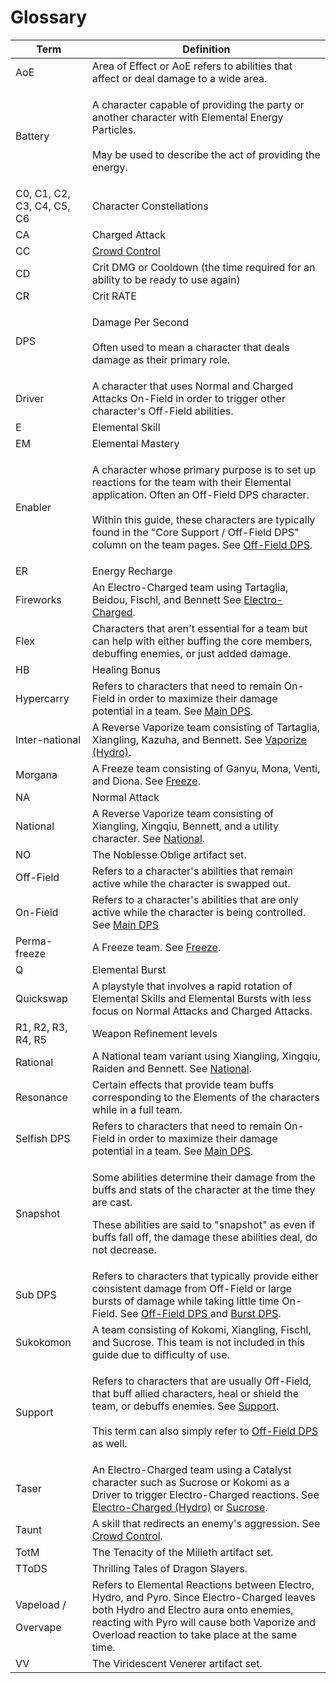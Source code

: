 # Glossary

| Term                             | Definition                                                                                                                                                                                                                                                                                                                               |
| -------------------------------- | ---------------------------------------------------------------------------------------------------------------------------------------------------------------------------------------------------------------------------------------------------------------------------------------------------------------------------------------- |
| AoE                              | Area of Effect or AoE refers to abilities that affect or deal damage to a wide area.                                                                                                                                                                                                                                                     |
| Battery                          | <p>A character capable of providing the party or another character with Elemental Energy Particles.<br><br>May be used to describe the act of providing the energy.</p>                                                                                                                                                                  |
| C0, C1, C2, C3, C4, C5, C6       | Character Constellations                                                                                                                                                                                                                                                                                                                 |
| CA                               | Charged Attack                                                                                                                                                                                                                                                                                                                           |
| CC                               | [Crowd Control](roles/support/crowd-control.md)                                                                                                                                                                                                                                                                                          |
| CD                               | Crit DMG or Cooldown (the time required for an ability to be ready to use again)                                                                                                                                                                                                                                                         |
| CR                               | Crit RATE                                                                                                                                                                                                                                                                                                                                |
| DPS                              | <p>Damage Per Second<br><br>Often used to mean a character that deals  damage as their primary role.</p>                                                                                                                                                                                                                                 |
| Driver                           | A character that uses Normal and Charged Attacks On-Field in order to trigger other character's Off-Field abilities.                                                                                                                                                                                                                     |
| E                                | Elemental Skill                                                                                                                                                                                                                                                                                                                          |
| EM                               | Elemental Mastery                                                                                                                                                                                                                                                                                                                        |
| Enabler                          | <p>A character whose primary purpose is to set up reactions for the team with their Elemental application. Often an Off-Field DPS character. <br><br>Within this guide, these characters are typically found in the "Core Support / Off-Field DPS" column on the team pages. See <a href="roles/off-field-dps.md">Off-Field DPS</a>.</p> |
| ER                               | Energy Recharge                                                                                                                                                                                                                                                                                                                          |
| Fireworks                        | An Electro-Charged team using Tartaglia, Beidou, Fischl, and Bennett See [Electro-Charged](teams/electro-charged-hydro.md).                                                                                                                                                                                                              |
| Flex                             | Characters that aren't essential for a team but can help with either buffing the core members, debuffing enemies, or just added damage.                                                                                                                                                                                                  |
| HB                               | Healing Bonus                                                                                                                                                                                                                                                                                                                            |
| Hypercarry                       | Refers to characters that need to remain On-Field in order to maximize their damage potential in a team. See [Main DPS](roles/main-dps.md).                                                                                                                                                                                              |
| Inter-national                   | A Reverse Vaporize team consisting of Tartaglia, Xiangling, Kazuha, and Bennett. See [Vaporize (Hydro)](teams/vaporize.md).                                                                                                                                                                                                              |
| Morgana                          | A Freeze team consisting of Ganyu, Mona, Venti, and Diona. See [Freeze](teams/freeze.md).                                                                                                                                                                                                                                                |
| NA                               | Normal Attack                                                                                                                                                                                                                                                                                                                            |
| National                         | A Reverse Vaporize team consisting of Xiangling, Xingqiu, Bennett, and a utility character. See [National](teams/national.md).                                                                                                                                                                                                           |
| NO                               | The Noblesse Oblige artifact set.                                                                                                                                                                                                                                                                                                        |
| Off-Field                        | Refers to a character's abilities that remain active while the character is swapped out.                                                                                                                                                                                                                                                 |
| On-Field                         | Refers to a character's abilities that are only active while the character is being controlled. See [Main DPS](roles/main-dps.md)                                                                                                                                                                                                        |
| Perma-freeze                     | A Freeze team. See [Freeze](teams/freeze.md).                                                                                                                                                                                                                                                                                            |
| Q                                | Elemental Burst                                                                                                                                                                                                                                                                                                                          |
| Quickswap                        | A playstyle that involves a rapid rotation of Elemental Skills and Elemental Bursts with less focus on Normal Attacks and Charged Attacks.                                                                                                                                                                                               |
| R1, R2, R3, R4, R5               | Weapon Refinement levels                                                                                                                                                                                                                                                                                                                 |
| Rational                         | A National team variant using Xiangling, Xingqiu, Raiden and Bennett. See [National](teams/national.md).                                                                                                                                                                                                                                 |
| Resonance                        | Certain effects that provide team buffs corresponding to the Elements of the characters while in a full team.                                                                                                                                                                                                                            |
| Selfish DPS                      | Refers to characters that need to remain On-Field in order to maximize their damage potential in a team. See [Main DPS](roles/main-dps.md).                                                                                                                                                                                              |
| Snapshot                         | <p>Some abilities determine their damage from the buffs and stats of the character at the time they are cast. </p><p></p><p>These abilities are said to "snapshot" as even if buffs fall off, the damage these abilities deal, do not decrease. </p>                                                                                     |
| Sub DPS                          | Refers to characters that typically provide either consistent damage from Off-Field or large bursts of damage while taking little time On-Field. See [Off-Field DPS ](roles/off-field-dps.md)and [Burst DPS](roles/burst-dps.md).                                                                                                        |
| Sukokomon                        | A team consisting of Kokomi, Xiangling, Fischl, and Sucrose. This team is not included in this guide due to difficulty of use.                                                                                                                                                                                                           |
| Support                          | <p>Refers to characters that are usually Off-Field, that buff allied characters, heal or shield the team, or debuffs enemies. See <a href="roles/support/">Support</a>.<br><br>This term can also simply refer to <a href="roles/off-field-dps.md">Off-Field DPS</a> as well.</p>                                                        |
| Taser                            | An Electro-Charged team using a Catalyst character such as Sucrose or Kokomi as a Driver to trigger Electro-Charged reactions. See [Electro-Charged (Hydro)](teams/electro-charged-hydro.md) or [Sucrose](characters/anemo/sucrose.md).                                                                                                  |
| Taunt                            | A skill that redirects an enemy's aggression. See [Crowd Control](roles/support/crowd-control.md).                                                                                                                                                                                                                                       |
| TotM                             | The Tenacity of the Milleth artifact set.                                                                                                                                                                                                                                                                                                |
| TToDS                            | Thrilling Tales of Dragon Slayers.                                                                                                                                                                                                                                                                                                       |
| <p>Vapeload /</p><p>Overvape</p> | Refers to Elemental Reactions between Electro, Hydro, and Pyro. Since Electro-Charged leaves both Hydro and Electro aura onto enemies, reacting with Pyro will cause both Vaporize and Overload reaction to take place at the same time.                                                                                                 |
| VV                               | The Viridescent Venerer artifact set.                                                                                                                                                                                                                                                                                                    |
